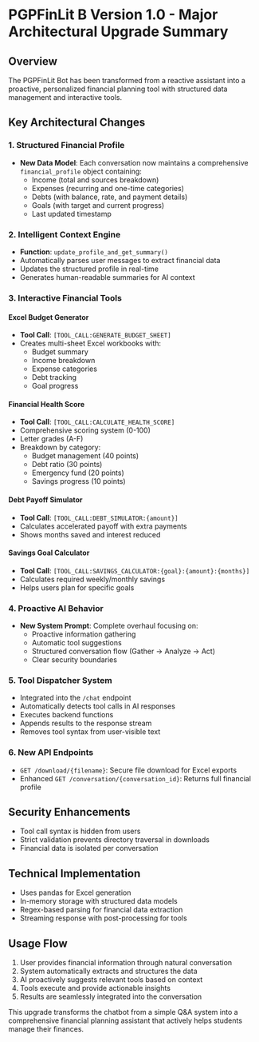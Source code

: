 # PGPFinLit B Version 1.0 - Major Architectural Upgrade Summary

## Overview
The PGPFinLit Bot has been transformed from a reactive assistant into a proactive, personalized financial planning tool with structured data management and interactive tools.

## Key Architectural Changes

### 1. Structured Financial Profile
- **New Data Model**: Each conversation now maintains a comprehensive `financial_profile` object containing:
  - Income (total and sources breakdown)
  - Expenses (recurring and one-time categories)
  - Debts (with balance, rate, and payment details)
  - Goals (with target and current progress)
  - Last updated timestamp

### 2. Intelligent Context Engine
- **Function**: `update_profile_and_get_summary()`
- Automatically parses user messages to extract financial data
- Updates the structured profile in real-time
- Generates human-readable summaries for AI context

### 3. Interactive Financial Tools

#### Excel Budget Generator
- **Tool Call**: `[TOOL_CALL:GENERATE_BUDGET_SHEET]`
- Creates multi-sheet Excel workbooks with:
  - Budget summary
  - Income breakdown
  - Expense categories
  - Debt tracking
  - Goal progress

#### Financial Health Score
- **Tool Call**: `[TOOL_CALL:CALCULATE_HEALTH_SCORE]`
- Comprehensive scoring system (0-100)
- Letter grades (A-F)
- Breakdown by category:
  - Budget management (40 points)
  - Debt ratio (30 points)
  - Emergency fund (20 points)
  - Savings progress (10 points)

#### Debt Payoff Simulator
- **Tool Call**: `[TOOL_CALL:DEBT_SIMULATOR:{amount}]`
- Calculates accelerated payoff with extra payments
- Shows months saved and interest reduced

#### Savings Goal Calculator
- **Tool Call**: `[TOOL_CALL:SAVINGS_CALCULATOR:{goal}:{amount}:{months}]`
- Calculates required weekly/monthly savings
- Helps users plan for specific goals

### 4. Proactive AI Behavior
- **New System Prompt**: Complete overhaul focusing on:
  - Proactive information gathering
  - Automatic tool suggestions
  - Structured conversation flow (Gather → Analyze → Act)
  - Clear security boundaries

### 5. Tool Dispatcher System
- Integrated into the `/chat` endpoint
- Automatically detects tool calls in AI responses
- Executes backend functions
- Appends results to the response stream
- Removes tool syntax from user-visible text

### 6. New API Endpoints
- `GET /download/{filename}`: Secure file download for Excel exports
- Enhanced `GET /conversation/{conversation_id}`: Returns full financial profile

## Security Enhancements
- Tool call syntax is hidden from users
- Strict validation prevents directory traversal in downloads
- Financial data is isolated per conversation

## Technical Implementation
- Uses pandas for Excel generation
- In-memory storage with structured data models
- Regex-based parsing for financial data extraction
- Streaming response with post-processing for tools

## Usage Flow
1. User provides financial information through natural conversation
2. System automatically extracts and structures the data
3. AI proactively suggests relevant tools based on context
4. Tools execute and provide actionable insights
5. Results are seamlessly integrated into the conversation

This upgrade transforms the chatbot from a simple Q&A system into a comprehensive financial planning assistant that actively helps students manage their finances. 